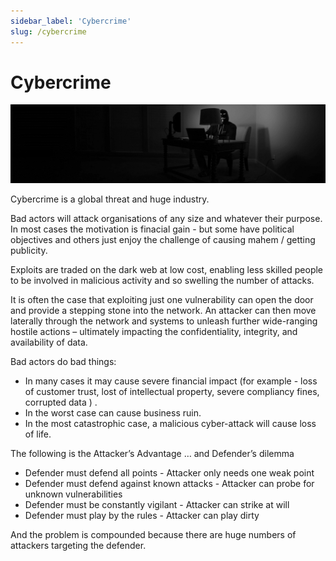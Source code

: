 ```yaml
---
sidebar_label: 'Cybercrime'
slug: /cybercrime
---
```


# Cybercrime

![](images/03-cybercrime.png)

Cybercrime is a global threat and huge industry.  

Bad actors will attack organisations of any size and whatever their purpose.   In most cases the motivation is finacial gain - but some have political objectives and others just enjoy the challenge of causing mahem / getting publicity.

Exploits are traded on the dark web at low cost, enabling less skilled people to be involved in malicious activity and so swelling the number of attacks.

It is often the case that exploiting just one vulnerability can open the door and provide a stepping stone into the network.   An attacker can then move laterally through the network and systems to unleash further wide-ranging hostile actions – ultimately impacting the confidentiality, integrity, and availability of data. 

Bad actors do bad things:

- In many cases it may cause severe financial impact (for example - loss of customer trust, lost of intellectual property, severe compliancy fines, corrupted data ) .
- In the worst case can cause business ruin.
- In the most catastrophic case, a malicious cyber-attack will cause loss of life.


The following is the Attacker’s Advantage … and Defender’s dilemma

- Defender must defend all points -  Attacker only needs one weak point 
- Defender must defend against known attacks - Attacker can probe for unknown vulnerabilities 
- Defender must be constantly vigilant  - Attacker can strike at will 
- Defender must play by the rules  - Attacker can play dirty 

And the problem is compounded because there are huge numbers of attackers targeting the defender.

